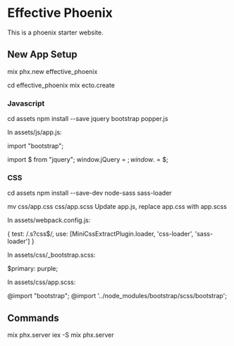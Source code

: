 # Effective Phoenix

This is a phoenix starter website.

## New App Setup

mix phx.new effective_phoenix

cd effective_phoenix
mix ecto.create

### Javascript

cd assets
npm install --save jquery bootstrap popper.js

In assets/js/app.js:

import "bootstrap";

import $ from "jquery";
window.jQuery = $;
window.$ = $;

### CSS

cd assets
npm install --save-dev node-sass sass-loader

mv css/app.css css/app.scss
Update app.js, replace app.css with app.scss

In assets/webpack.config.js:

{
  test: /\.s?css$/,
  use: [MiniCssExtractPlugin.loader, 'css-loader', 'sass-loader']
}

In assets/css/_bootstrap.scss:

$primary: purple;

In assets/css/app.scss:

@import "bootstrap";
@import '../node_modules/bootstrap/scss/bootstrap';



## Commands

mix phx.server
iex -S mix phx.server